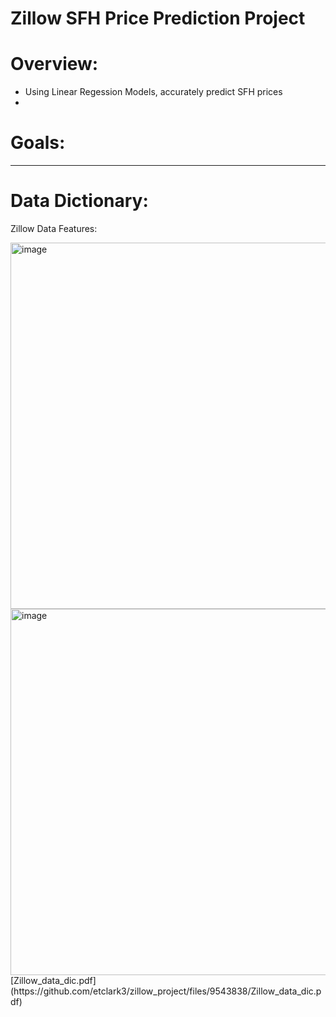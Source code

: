 # Zillow SFH Price Prediction Project

# Overview:
- Using Linear Regession Models, accurately predict SFH prices
- 

# Goals:
-----------
# Data Dictionary:

Zillow Data Features:

<img width="586" alt="image" src="https://user-images.githubusercontent.com/98612085/189434891-0d333546-6f4f-48a9-9287-673b05b27639.png">
<img width="586" alt="image" src="https://github.com/etclark3/zillow_project/files/9543838/Zillow_data_dic.pdf">
[Zillow_data_dic.pdf](https://github.com/etclark3/zillow_project/files/9543838/Zillow_data_dic.pdf)
